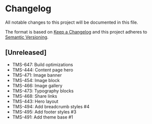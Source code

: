 # Changelog

All notable changes to this project will be documented in this file.

The format is based on [Keep a Changelog](http://keepachangelog.com/en/1.0.0/)
and this project adheres to [Semantic Versioning](http://semver.org/spec/v2.0.0.html).

## [Unreleased]

- TMS-647: Build optimizations
- TMS-444: Content page hero
- TMS-471: Image banner
- TMS-454: Image block
- TMS-466: Image gallery
- TMS-473: Typography blocks
- TMS-468: Share links
- TMS-443: Hero layout
- TMS-494: Add breadcrumb styles #4
- TMS-495: Add footer styles #3
- TMS-491: Add theme base #1

